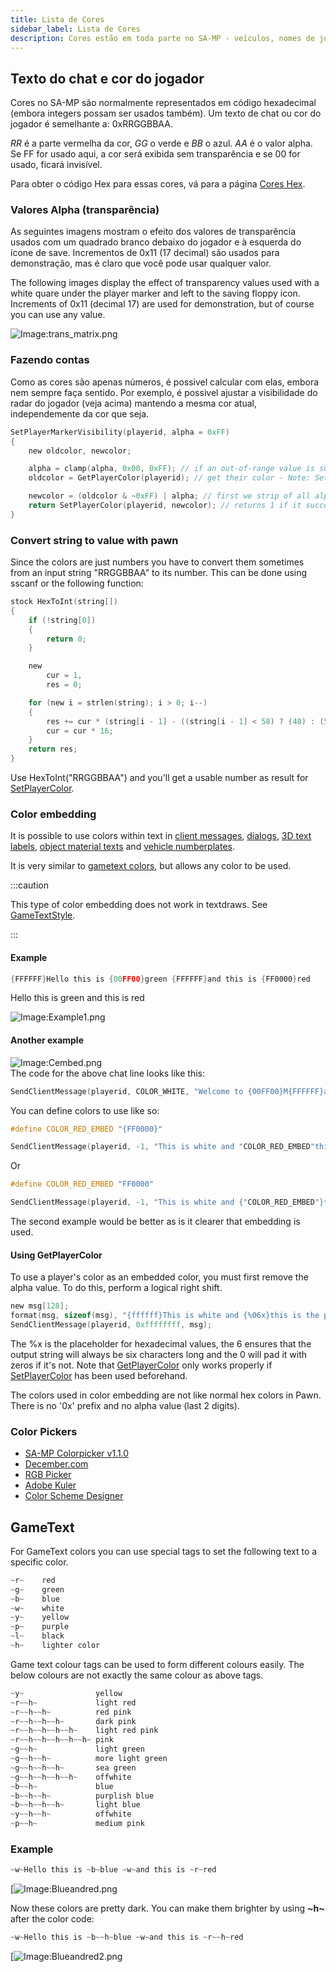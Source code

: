 ```yaml
---
title: Lista de Cores
sidebar_label: Lista de Cores
description: Cores estão em toda parte no SA-MP - veículos, nomes de jogadores e blips, textdraws, gametext, chat, textos 3D e dialogs (as color embedding)! Abaixo você pode encontrar informações sobre essas coisas.
---
```


## Texto do chat e cor do jogador

Cores no SA-MP são normalmente representados em código hexadecimal (embora integers possam ser usados também). Um texto de chat ou cor do jogador é semelhante a: 0xRRGGBBAA.

_RR_ é a parte vermelha da cor, _GG_ o verde e _BB_ o azul. _AA_ é o valor alpha. Se FF for usado aqui, a cor será exibida sem transparência e se 00 for usado, ficará invisível.

Para obter o código Hex para essas cores, vá para a página [Cores Hex](../resources/hex-colors.md).

### Valores Alpha (transparência)

As seguintes imagens mostram o efeito dos valores de transparência usados com um quadrado branco debaixo do jogador e à esquerda do ícone de save. Incrementos de 0x11 (17 decimal) são usados para demonstração, mas é claro que você pode usar qualquer valor.

The following images display the effect of transparency values used with a white quare under the player marker and left to the saving floppy icon. Increments of 0x11 (decimal 17) are used for demonstration, but of course you can use any value.

![Image:trans_matrix.png](https://assets.open.mp/assets/images/colorList/transparency/trans_matrix.png)

### Fazendo contas

Como as cores são apenas números, é possivel calcular com elas, embora nem sempre faça sentido. Por exemplo, é possivel ajustar a visibilidade do radar do jogador (veja acima) mantendo a mesma cor atual, independemente da cor que seja.

```c
SetPlayerMarkerVisibility(playerid, alpha = 0xFF)
{
    new oldcolor, newcolor;

    alpha = clamp(alpha, 0x00, 0xFF); // if an out-of-range value is supplied we'll fix it here first
    oldcolor = GetPlayerColor(playerid); // get their color - Note: SetPlayerColor must have been used beforehand

    newcolor = (oldcolor & ~0xFF) | alpha; // first we strip of all alpha data (& ~0xFF) and then we replace it with our desired value (| alpha)
    return SetPlayerColor(playerid, newcolor); // returns 1 if it succeeded, 0 otherwise
}
```

### Convert string to value with pawn

Since the colors are just numbers you have to convert them sometimes from an input string "RRGGBBAA" to its number. This can be done using sscanf or the following function:

```c
stock HexToInt(string[])
{
    if (!string[0])
    {
        return 0;
    }

    new
        cur = 1,
        res = 0;

    for (new i = strlen(string); i > 0; i--)
    {
        res += cur * (string[i - 1] - ((string[i - 1] < 58) ? (48) : (55)));
        cur = cur * 16;
    }
    return res;
}
```

Use HexToInt("RRGGBBAA") and you'll get a usable number as result for [SetPlayerColor](../functions/SetPlayerColor.md).

### Color embedding

It is possible to use colors within text in [client messages](../functions/SendClientMessage.md"), [dialogs](../functions/ShowPlayerDialog.md), [3D text labels](../functions/Create3DTextLabel.md), [object material texts](../functions/SetObjectMaterialText.md) and [vehicle numberplates](../functions/SetVehicleNumberPlate.md").

It is very similar to [gametext colors](../resources/gametextstyles.md), but allows any color to be used.

:::caution

This type of color embedding does not work in textdraws. See [GameTextStyle](../resources/gametextstyles.md).

:::

#### Example

```c
{FFFFFF}Hello this is {00FF00}green {FFFFFF}and this is {FF0000}red
```

Hello this is green and this is red

![Image:Example1.png](https://assets.open.mp/assets/images/colorList/Example1.png)

#### Another example

![Image:Cembed.png](https://assets.open.mp/assets/images/colorList/Cembed.png)  
The code for the above chat line looks like this:

```c
SendClientMessage(playerid, COLOR_WHITE, "Welcome to {00FF00}M{FFFFFF}a{FF0000}r{FFFFFF}c{00FF00}o{FFFFFF}'{FF0000}s {FFFFFF}B{00FF00}i{FFFFFF}s{FF0000}t{FFFFFF}r{00FF00}o{FFFFFF}!");
```

You can define colors to use like so:

```c
#define COLOR_RED_EMBED "{FF0000}"

SendClientMessage(playerid, -1, "This is white and "COLOR_RED_EMBED"this is red.");
```

Or

```c
#define COLOR_RED_EMBED "FF0000"

SendClientMessage(playerid, -1, "This is white and {"COLOR_RED_EMBED"}this is red.");
```

The second example would be better as is it clearer that embedding is used.

#### Using GetPlayerColor

To use a player's color as an embedded color, you must first remove the alpha value. To do this, perform a logical right shift.

```c
new msg[128];
format(msg, sizeof(msg), "{ffffff}This is white and {%06x}this is the player's color!", GetPlayerColor(playerid) >>> 8);
SendClientMessage(playerid, 0xffffffff, msg);
```

The %x is the placeholder for hexadecimal values, the 6 ensures that the output string will always be six characters long and the 0 will pad it with zeros if it's not. Note that [GetPlayerColor](../resources/GetPlayerColor.md) only works properly if [SetPlayerColor](../resources/SetPlayerColor.md) has been used beforehand.

The colors used in color embedding are not like normal hex colors in Pawn. There is no '0x' prefix and no alpha value (last 2 digits).

### Color Pickers

- [SA-MP Colorpicker v1.1.0](http://www.gtavision.com/index.php?section=downloads&site=download&id=1974)
- [December.com](http://www.december.com/html/spec/color.html)
- [RGB Picker](http://psyclops.com/tools/rgb)
- [Adobe Kuler](https://kuler.adobe.com/create/color-wheel/)
- [Color Scheme Designer](http://colorschemedesigner.com/)

## GameText

For GameText colors you can use special tags to set the following text to a specific color.

```c
~r~    red
~g~    green
~b~    blue
~w~    white
~y~    yellow
~p~    purple
~l~    black
~h~    lighter color
```

Game text colour tags can be used to form different colours easily. The below colours are not exactly the same colour as above tags.

```c
~y~                yellow
~r~~h~             light red
~r~~h~~h~          red pink
~r~~h~~h~~h~       dark pink
~r~~h~~h~~h~~h~    light red pink
~r~~h~~h~~h~~h~~h~ pink
~g~~h~             light green
~g~~h~~h~          more light green
~g~~h~~h~~h~       sea green
~g~~h~~h~~h~~h~    offwhite
~b~~h~             blue
~b~~h~~h~          purplish blue
~b~~h~~h~~h~       light blue
~y~~h~~h~          offwhite
~p~~h~             medium pink
```

### Example

```c
~w~Hello this is ~b~blue ~w~and this is ~r~red
```

[![Image:Blueandred.png](https://assets.open.mp/assets/images/colorList/Blueandred.png)

Now these colors are pretty dark. You can make them brighter by using **~h~** after the color code:

```c
~w~Hello this is ~b~~h~blue ~w~and this is ~r~~h~red
```

[![Image:Blueandred2.png](https://assets.open.mp/assets/images/colorList/Blueandred2.png)
